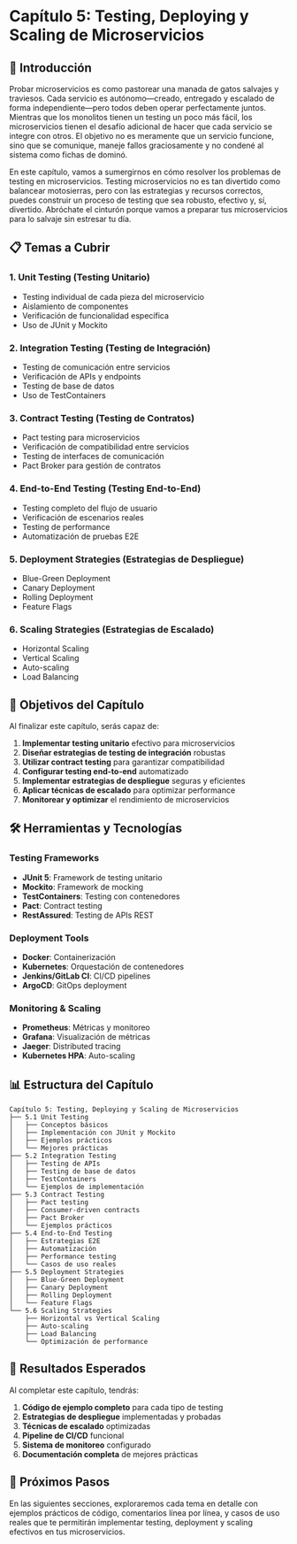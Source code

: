 # Capítulo 5: Testing, Deploying y Scaling de Microservicios

## 🎯 **Introducción**

Probar microservicios es como pastorear una manada de gatos salvajes y traviesos. Cada servicio es autónomo—creado, entregado y escalado de forma independiente—pero todos deben operar perfectamente juntos. Mientras que los monolitos tienen un testing un poco más fácil, los microservicios tienen el desafío adicional de hacer que cada servicio se integre con otros. El objetivo no es meramente que un servicio funcione, sino que se comunique, maneje fallos graciosamente y no condené al sistema como fichas de dominó.

En este capítulo, vamos a sumergirnos en cómo resolver los problemas de testing en microservicios. Testing microservicios no es tan divertido como balancear motosierras, pero con las estrategias y recursos correctos, puedes construir un proceso de testing que sea robusto, efectivo y, sí, divertido. Abróchate el cinturón porque vamos a preparar tus microservicios para lo salvaje sin estresar tu día.

## 📋 **Temas a Cubrir**

### **1. Unit Testing (Testing Unitario)**
- Testing individual de cada pieza del microservicio
- Aislamiento de componentes
- Verificación de funcionalidad específica
- Uso de JUnit y Mockito

### **2. Integration Testing (Testing de Integración)**
- Testing de comunicación entre servicios
- Verificación de APIs y endpoints
- Testing de base de datos
- Uso de TestContainers

### **3. Contract Testing (Testing de Contratos)**
- Pact testing para microservicios
- Verificación de compatibilidad entre servicios
- Testing de interfaces de comunicación
- Pact Broker para gestión de contratos

### **4. End-to-End Testing (Testing End-to-End)**
- Testing completo del flujo de usuario
- Verificación de escenarios reales
- Testing de performance
- Automatización de pruebas E2E

### **5. Deployment Strategies (Estrategias de Despliegue)**
- Blue-Green Deployment
- Canary Deployment
- Rolling Deployment
- Feature Flags

### **6. Scaling Strategies (Estrategias de Escalado)**
- Horizontal Scaling
- Vertical Scaling
- Auto-scaling
- Load Balancing

## 🎯 **Objetivos del Capítulo**

Al finalizar este capítulo, serás capaz de:

1. **Implementar testing unitario** efectivo para microservicios
2. **Diseñar estrategias de testing de integración** robustas
3. **Utilizar contract testing** para garantizar compatibilidad
4. **Configurar testing end-to-end** automatizado
5. **Implementar estrategias de despliegue** seguras y eficientes
6. **Aplicar técnicas de escalado** para optimizar performance
7. **Monitorear y optimizar** el rendimiento de microservicios

## 🛠️ **Herramientas y Tecnologías**

### **Testing Frameworks**
- **JUnit 5**: Framework de testing unitario
- **Mockito**: Framework de mocking
- **TestContainers**: Testing con contenedores
- **Pact**: Contract testing
- **RestAssured**: Testing de APIs REST

### **Deployment Tools**
- **Docker**: Containerización
- **Kubernetes**: Orquestación de contenedores
- **Jenkins/GitLab CI**: CI/CD pipelines
- **ArgoCD**: GitOps deployment

### **Monitoring & Scaling**
- **Prometheus**: Métricas y monitoreo
- **Grafana**: Visualización de métricas
- **Jaeger**: Distributed tracing
- **Kubernetes HPA**: Auto-scaling

## 📊 **Estructura del Capítulo**

```
Capítulo 5: Testing, Deploying y Scaling de Microservicios
├── 5.1 Unit Testing
│   ├── Conceptos básicos
│   ├── Implementación con JUnit y Mockito
│   ├── Ejemplos prácticos
│   └── Mejores prácticas
├── 5.2 Integration Testing
│   ├── Testing de APIs
│   ├── Testing de base de datos
│   ├── TestContainers
│   └── Ejemplos de implementación
├── 5.3 Contract Testing
│   ├── Pact testing
│   ├── Consumer-driven contracts
│   ├── Pact Broker
│   └── Ejemplos prácticos
├── 5.4 End-to-End Testing
│   ├── Estrategias E2E
│   ├── Automatización
│   ├── Performance testing
│   └── Casos de uso reales
├── 5.5 Deployment Strategies
│   ├── Blue-Green Deployment
│   ├── Canary Deployment
│   ├── Rolling Deployment
│   └── Feature Flags
└── 5.6 Scaling Strategies
    ├── Horizontal vs Vertical Scaling
    ├── Auto-scaling
    ├── Load Balancing
    └── Optimización de performance
```

## 🎯 **Resultados Esperados**

Al completar este capítulo, tendrás:

1. **Código de ejemplo completo** para cada tipo de testing
2. **Estrategias de despliegue** implementadas y probadas
3. **Técnicas de escalado** optimizadas
4. **Pipeline de CI/CD** funcional
5. **Sistema de monitoreo** configurado
6. **Documentación completa** de mejores prácticas

## 🚀 **Próximos Pasos**

En las siguientes secciones, exploraremos cada tema en detalle con ejemplos prácticos de código, comentarios línea por línea, y casos de uso reales que te permitirán implementar testing, deployment y scaling efectivos en tus microservicios. 